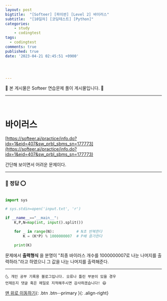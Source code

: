 ```yaml
---
layout: post
bigtitle:  "[Softeer] [파이썬] [Level 2] 바이러스"
subtitle:  "[10일차] [코딩테스트] [Python]"
categories:
    - study
    - codingtest
tags:
  - codingtest
comments: true
published: true
date: '2023-04-21 02:45:51 +0900'




---
```


🎀 본 게시물은 Softeer 연습문제 풀이 게시물입니다. 🎀 

---
<br>

# 바이러스

[https://softeer.ai/practice/info.do?idx=1&eid=407&sw_prbl_sbms_sn=177773](https://softeer.ai/practice/info.do?idx=1&eid=407&sw_prbl_sbms_sn=177773)


간단해 보이면서 어려운 문제이다. 

---

### 🚀 정답 ⭕


```python

import sys 

# sys.stdin=open('input.txt', 'r')

if __name__=="__main__":
    K,P,N=map(int, input().split())

    for _ in range(N):          # N초 반복한다
        K = (K*P) % 1000000007  # P배 증가한다

    print(K)
```

문제에서 __출력형식__ 을 분명이 "최종 바이러스 개수를 1000000007로 나눈 나머지를 출력하라."라고 하였으니 그 값을 나눈 나머지를 출력해준다.


***
    🌜 개인 공부 기록용 블로그입니다. 오류나 틀린 부분이 있을 경우 
    언제든지 댓글 혹은 메일로 지적해주시면 감사하겠습니다! 😄

[맨 위로 이동하기](#){: .btn .btn--primary }{: .align-right}